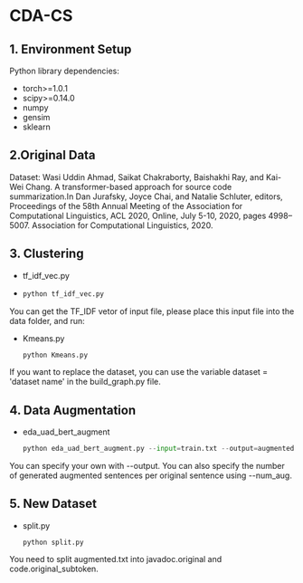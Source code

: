 # CDA-CS

## 1. Environment Setup

Python library dependencies:
- torch>=1.0.1
- scipy>=0.14.0
- numpy
- gensim
- sklearn

## 2.Original Data
Dataset:
Wasi Uddin Ahmad, Saikat Chakraborty, Baishakhi Ray, and Kai-Wei Chang. A transformer-based approach for source code summarization.In Dan Jurafsky, Joyce Chai, and Natalie Schluter, editors, Proceedings of the 58th Annual Meeting of the Association for Computational Linguistics, ACL 2020, Online, July 5-10, 2020, pages 4998–5007. Association for Computational Linguistics, 2020.

## 3. Clustering

- tf_idf_vec.py
- 
  ```python
  python tf_idf_vec.py 
  ```

You can get the TF_IDF vetor of input file, please place this input file into the data folder, and run:

- Kmeans.py

  ```python
  python Kmeans.py 
  ```

If you want to replace the dataset, you can use the variable dataset = 'dataset name' in the build_graph.py file. 

## 4. Data Augmentation

- eda_uad_bert_augment

  ```python
  python eda_uad_bert_augment.py --input=train.txt --output=augmented.txt --num_aug=16
  ```

You can specify your own with --output. You can also specify the number of generated augmented sentences per original sentence using --num_aug.

## 5. New Dataset

- split.py

  ```
  python split.py
  ```

You need to split augmented.txt into javadoc.original and code.original_subtoken.
